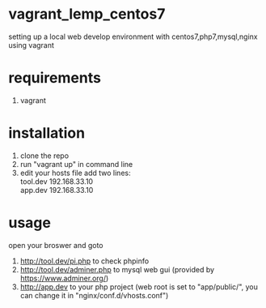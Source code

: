 # vagrant_lemp_centos7

setting up a local web develop environment with centos7,php7,mysql,nginx using vagrant 

# requirements
1. vagrant

# installation
1. clone the repo
2. run "vagrant up" in command line
3. edit your hosts file add two lines:  
tool.dev    192.168.33.10  
app.dev     192.168.33.10

# usage
open your broswer and goto  
1. http://tool.dev/pi.php to check phpinfo
2. http://tool.dev/adminer.php to mysql web gui (provided by https://www.adminer.org/)
3. http://app.dev to your php project (web root is set to "app/public/", you can change it in "nginx/conf.d/vhosts.conf") 
